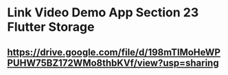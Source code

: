 # Link Video Demo App Section 23 Flutter Storage

## https://drive.google.com/file/d/198mTlMoHeWPPUHW75BZ172WMo8thbKVf/view?usp=sharing 